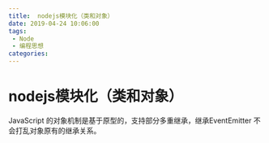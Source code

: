 ```yaml
---
title:  nodejs模块化（类和对象）
date: 2019-04-24 10:06:00
tags: 
 - Node
 - 编程思想
categories: 
---
```

# nodejs模块化（类和对象）

JavaScript 的对象机制是基于原型的，支持部分多重继承，继承EventEmitter 不会打乱对象原有的继承关系。